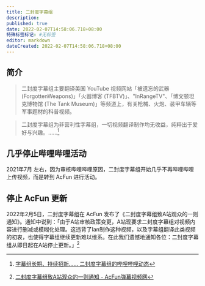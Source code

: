 ```yaml
---
title: 二封度字幕组
description:
published: true
date: 2022-02-07T14:58:06.718+08:00
特殊标签标记: #无标签
editor: markdown
dateCreated: 2022-02-07T14:58:06.718+08:00
---
```


## 简介

> 二封度字幕组主要翻译美国 YouTube 视频网站「被遗忘的武器 (ForgottenWeapons)」「火器博客 (TFBTV)」、"InRangeTV"、「博文顿坦克博物馆 (The Tank Museum)」等频道上，有关枪械、火炮、装甲车辆等军事题材的科普视频。

> 二封度字幕组为非营利性字幕组，一切视频翻译制作均无收益，纯粹出于爱好与兴趣。……[^1003]

[^1003]: [字幕组长期、持续招新…… 二封度字幕组的哔哩哔哩动态](https://archive.ph/5mFVc "https://t.bilibili.com/577393971394073258")

## 几乎停止哔哩哔哩活动

2021年7月 左右，因为审核哔哩哔哩原因，二封度字幕组开始几乎不再哔哩哔哩上传视频，而是转到 AcFun 进行活动。

## 停止 AcFun 更新

2022年2月5日，二封度字幕组在 AcFun 发布了《二封度字幕组致A站观众的一则通知》。通知中说到：「由于A站审核政策变更，A站现要求二封度字幕组对视频内容进行删减或模糊化处理。这违背了Ian制作这种视频，以及字幕组翻译此类视频的初衷，也使得字幕组继续更新难以维系。在此我们遗憾地通知各位：二封度字幕组从即日起在A站停止更新。」[^FlFz3]

[^FlFz3]: [二封度字幕组致A站观众的一则通知 - AcFun弹幕视频网](https://archive.ph/FlFz3 "https://www.acfun.cn/a/ac33495008")
